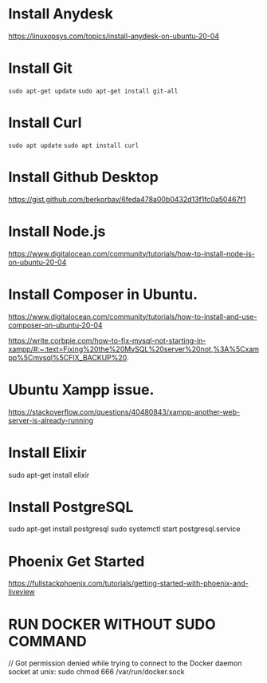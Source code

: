 # Install Anydesk

https://linuxopsys.com/topics/install-anydesk-on-ubuntu-20-04

# Install Git

`sudo apt-get update`
`sudo apt-get install git-all`

# Install Curl

`sudo apt update`
`sudo apt install curl`

# Install Github Desktop

https://gist.github.com/berkorbay/6feda478a00b0432d13f1fc0a50467f1

# Install Node.js

https://www.digitalocean.com/community/tutorials/how-to-install-node-js-on-ubuntu-20-04

# Install Composer in Ubuntu.

https://www.digitalocean.com/community/tutorials/how-to-install-and-use-composer-on-ubuntu-20-04

https://write.corbpie.com/how-to-fix-mysql-not-starting-in-xampp/#:~:text=Fixing%20the%20MySQL%20server%20not,%3A%5Cxampp%5Cmysql%5CFIX_BACKUP%20.

# Ubuntu Xampp issue.

https://stackoverflow.com/questions/40480843/xampp-another-web-server-is-already-running

# Install Elixir

sudo apt-get install elixir

# Install PostgreSQL

sudo apt-get install postgresql
sudo systemctl start postgresql.service

# Phoenix Get Started

https://fullstackphoenix.com/tutorials/getting-started-with-phoenix-and-liveview

# RUN DOCKER WITHOUT SUDO COMMAND

// Got permission denied while trying to connect to the Docker daemon socket at unix:
sudo chmod 666 /var/run/docker.sock

